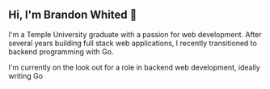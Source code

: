 ## Hi, I'm Brandon Whited 👋

I'm a Temple University graduate with a passion for web development. After several years building full stack web applications, I recently transitioned to backend programming with Go.

I'm currently on the look out for a role in backend web development, ideally writing Go


<!--
**BrandonWhited-dev/brandonwhited-dev** is a ✨ _special_ ✨ repository because its `README.md` (this file) appears on your GitHub profile.

Here are some ideas to get you started:

- 🔭 I’m currently working on ...
- 🌱 I’m currently learning ...
- 👯 I’m looking to collaborate on ...
- 🤔 I’m looking for help with ...
- 💬 Ask me about ...
- 📫 How to reach me: ...
- 😄 Pronouns: ...
- ⚡ Fun fact: ...
-->
